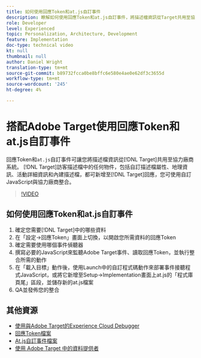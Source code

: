 ```yaml
---
title: 如何使用回應Token和at.js自訂事件
description: 瞭解如何使用回應Token和at.js自訂事件，將描述檔資訊從Target共用至協力廠商系統。
role: Developer
level: Experienced
topic: Personalization, Architecture, Development
feature: Implementation
doc-type: technical video
kt: null
thumbnail: null
author: Daniel Wright
translation-type: tm+mt
source-git-commit: b89732fcca0be8bffc6e580e4ae0e62df3c3655d
workflow-type: tm+mt
source-wordcount: '245'
ht-degree: 4%

---
```



# 搭配Adobe Target使用回應Token和at.js自訂事件

回應Token和`at.js`自訂事件可讓您將描述檔資訊從[!DNL Target]共用至協力廠商系統。 [!DNL Target]訪客描述檔中的任何物件，包括自訂描述檔屬性、地理資訊、活動詳細資訊和內建描述檔，都可新增至[!DNL Target]回應，您可使用自訂JavaScript與協力廠商整合。

>[!VIDEO](https://video.tv.adobe.com/v/23253/?quality=12)

## 如何使用回應Token和at.js自訂事件

1. 確定您需要[!DNL Target]中的哪些資料
1. 在「設定->回應Token」畫面上切換，以開啟您所需資料的回應Token
1. 確定需要使用哪個事件偵聽器
1. 撰寫必要的JavaScript來監聽Adobe Target事件、讀取回應Token，並執行整合所需的動作
1. 在「載入目標」動作後，使用Launch中的自訂程式碼動作來部署事件接聽程式JavaScript，或將它新增至Setup->Implementation畫面上at.js的「程式庫頁尾」區段，並儲存新的at.js檔案
1. QA並發佈您的整合

## 其他資源

* [使用與Adobe Target的Experience Cloud Debugger](../troubleshooting/troubleshoot-with-the-experience-cloud-debugger.md)
* [回應Token檔案](https://docs.adobe.com/help/en/target/using/administer/response-tokens.html)
* [At.js自訂事件檔案](https://docs.adobe.com/content/help/en/target/using/implement-target/client-side/functions-overview/atjs-custom-events.html)
* [使用 Adobe Target 中的資料提供者](use-data-providers-to-integrate-third-party-data.md)